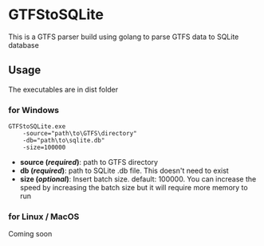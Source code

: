 # GTFStoSQLite

This is a GTFS parser build using golang to parse GTFS data to SQLite database

## Usage

The executables are in dist folder
### for Windows
```batch
GTFStoSQLite.exe 
    -source="path\to\GTFS\directory" 
    -db="path\to\sqlite.db"
    -size=100000
```

* __source (_required_)__: path to GTFS directory
* __db (_required_)__: path to SQLite .db file. This doesn't need to exist
* __size (_optional_)__: Insert batch size. default: 100000. You can increase the speed by increasing the batch size but it will require more memory to run

### for Linux / MacOS
Coming soon